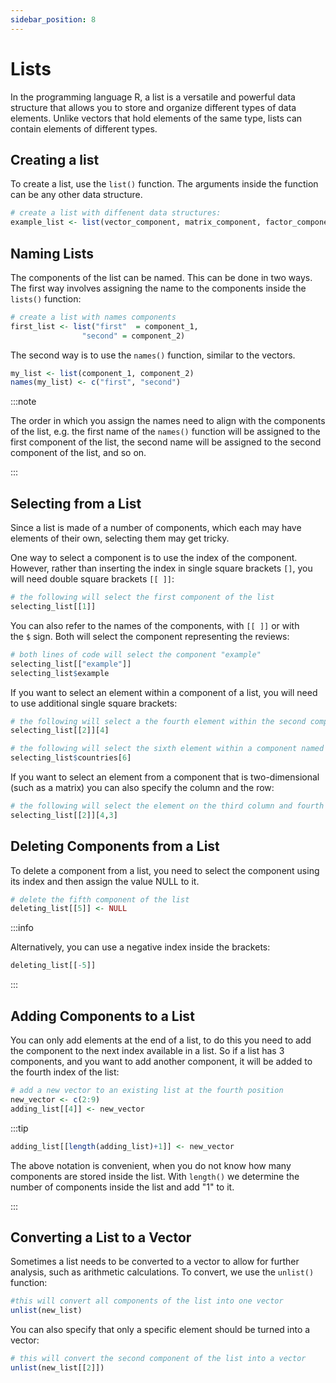 ```yaml
---
sidebar_position: 8
---
```

# Lists

In the programming language R, a list is a versatile and powerful data structure that allows you to store and organize different types of data elements.
Unlike vectors that hold elements of the same type, lists can contain elements of different types.

## Creating a list
To create a list, use the `list()` function.
The arguments inside the function can be any other data structure.

```r
# create a list with diffenent data structures:
example_list <- list(vector_component, matrix_component, factor_component)
```
## Naming Lists

The components of the list can be named.
This can be done in two ways.
The first way involves assigning the name to the components inside the `lists()` function:

```r
# create a list with names components
first_list <- list("first"  = component_1,
                "second" = component_2)
```                
The second way is to use the `names()` function, similar to the vectors. 

```r
my_list <- list(component_1, component_2)
names(my_list) <- c("first", "second")
```

:::note

The order in which you assign the names need to align with the components of the list, e.g. the first name of the `names()` function will be assigned to the first component of the list, the second name will be assigned to the second component of the list, and so on.

:::

## Selecting from a List

Since a list is made of a number of components, which each may have elements of their own, selecting them may get tricky.

One way to select a component is to use the index of the component. However, rather than inserting the index in single square brackets `[]`, you will need double square brackets `[[ ]]`:

```r
# the following will select the first component of the list
selecting_list[[1]]
```

You can also refer to the names of the components, with `[[ ]]` or with the `$` sign.
Both will select the component representing the reviews:
```r
# both lines of code will select the component "example"
selecting_list[["example"]]
selecting_list$example
```

If you want to select an element within a component of a list, you will need to use additional single square brackets:
```r
# the following will select a the fourth element within the second component of the list
selecting_list[[2]][4]

# the following will select the sixth element within a component named "countries"
selecting_list$countries[6]
```

If you want to select an element from a component that is two-dimensional (such as a matrix) you can also specify the column and the row:
```r
# the following will select the element on the third column and fourth row from the second component of the list
selecting_list[[2]][4,3]
```

## Deleting Components from a List

To delete a component from a list, you need to select the component using its index and then assign the value NULL to it.
```r
# delete the fifth component of the list
deleting_list[[5]] <- NULL
```

:::info

Alternatively, you can use a negative index inside the brackets:
```r
deleting_list[[-5]]
```
:::

## Adding Components to a List

You can only add elements at the end of a list, to do this you need to add the component to the next index available in a list.
So if a list has 3 components, and you want to add another component, it will be added to the fourth index of the list:

```r
# add a new vector to an existing list at the fourth position
new_vector <- c(2:9)
adding_list[[4]] <- new_vector
```

:::tip

```r
adding_list[[length(adding_list)+1]] <- new_vector
```

The above notation is convenient, when you do not know how many components are stored inside the list.
With `length()` we determine the number of components inside the list and add "1" to it.

:::

## Converting a List to a Vector

Sometimes a list needs to be converted to a vector to allow for further analysis, such as arithmetic calculations. To convert, we use the `unlist()` function:
```r
#this will convert all components of the list into one vector
unlist(new_list)
```

You can also specify that only a specific element should be turned into a vector:
```r
# this will convert the second component of the list into a vector
unlist(new_list[[2]])
```